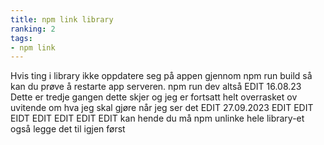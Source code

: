 ```yaml
---
title: npm link library
ranking: 2
tags:
- npm link
---
```


Hvis ting i library ikke oppdatere seg på appen gjennom npm run build  så kan du prøve å restarte app serveren. npm run dev altså
EDIT 16.08.23
Dette er tredje gangen dette skjer og jeg er fortsatt helt overrasket ov uvitende om hva jeg skal gjøre når jeg ser det
EDIT 27.09.2023
EDIT EDIT EIDT EDIT EDIT EDIT EDIT
kan hende du må npm unlinke hele library-et også legge det til igjen først 
